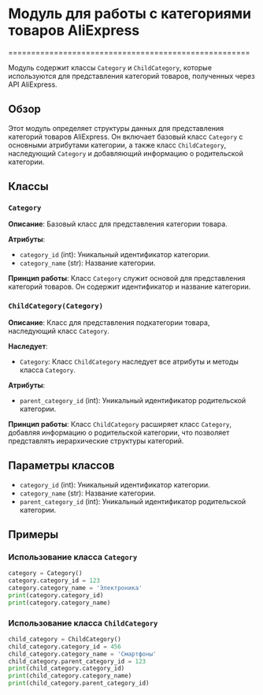 # Модуль для работы с категориями товаров AliExpress
=====================================================

Модуль содержит классы `Category` и `ChildCategory`, которые используются для представления категорий товаров, полученных через API AliExpress.

## Обзор

Этот модуль определяет структуры данных для представления категорий товаров AliExpress. Он включает базовый класс `Category` с основными атрибутами категории, а также класс `ChildCategory`, наследующий `Category` и добавляющий информацию о родительской категории.

## Классы

### `Category`

**Описание**:
Базовый класс для представления категории товара.

**Атрибуты**:
- `category_id` (int): Уникальный идентификатор категории.
- `category_name` (str): Название категории.

**Принцип работы**:
Класс `Category` служит основой для представления категорий товаров. Он содержит идентификатор и название категории.

### `ChildCategory(Category)`

**Описание**:
Класс для представления подкатегории товара, наследующий класс `Category`.

**Наследует**:
- `Category`: Класс `ChildCategory` наследует все атрибуты и методы класса `Category`.

**Атрибуты**:
- `parent_category_id` (int): Уникальный идентификатор родительской категории.

**Принцип работы**:
Класс `ChildCategory` расширяет класс `Category`, добавляя информацию о родительской категории, что позволяет представлять иерархические структуры категорий.

## Параметры классов

- `category_id` (int): Уникальный идентификатор категории.
- `category_name` (str): Название категории.
- `parent_category_id` (int): Уникальный идентификатор родительской категории.

## Примеры

### Использование класса `Category`

```python
category = Category()
category.category_id = 123
category.category_name = 'Электроника'
print(category.category_id)
print(category.category_name)
```

### Использование класса `ChildCategory`

```python
child_category = ChildCategory()
child_category.category_id = 456
child_category.category_name = 'Смартфоны'
child_category.parent_category_id = 123
print(child_category.category_id)
print(child_category.category_name)
print(child_category.parent_category_id)